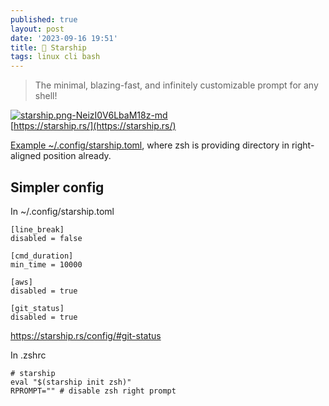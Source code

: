 ```yaml
---
published: true
layout: post
date: '2023-09-16 19:51'
title: 🚀 Starship
tags: linux cli bash 
---
```

> The minimal, blazing-fast, and infinitely customizable prompt for any shell!

[![starship.png-NeizI0V6LbaM18z-md](https://i.imgur.com/LdVAc7U.png)](https://i.imgur.com/3HJsQud.png)  
[https://starship.rs/](https://starship.rs/)

[Example ~/.config/starship.toml](https://raw.githubusercontent.com/brontosaurusrex/bucentaur/master/.config/starship.toml), where zsh is providing directory in right-aligned position already.

## Simpler config

In ~/.config/starship.toml

    [line_break]
    disabled = false
    
    [cmd_duration]
    min_time = 10000

    [aws]
    disabled = true

    [git_status]
    disabled = true

<https://starship.rs/config/#git-status>

In .zshrc

    # starship
    eval "$(starship init zsh)"
    RPROMPT="" # disable zsh right prompt


